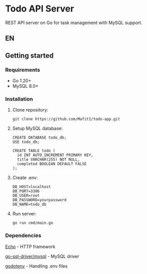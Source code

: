 # Todo API Server

REST API server on Go for task management with MySQL support.

## EN

## Getting started

### Requirements
- Go 1.20+
- MySQL 8.0+

### Installation
1. Clone repository:
   ```
   git clone https://github.com/Mafit1/todo-app.git
   
2. Setup MySQL database:
   ```
   CREATE DATABASE todo_db;
   USE todo_db;

   CREATE TABLE todo (
     id INT AUTO_INCREMENT PRIMARY KEY,
     title VARCHAR(255) NOT NULL,
     completed BOOLEAN DEFAULT FALSE
   );
   
3. Create .env:
   ```
   DB_HOST=localhost
   DB_PORT=3306
   DB_USER=root
   DB_PASSWORD=yourpassword
   DB_NAME=todo_db

4. Run server:
   ```
   go run cmd/main.go

### Dependencies
[Echo](https://echo.labstack.com/) - HTTP framework

[go-sql-driver/mysql](https://github.com/go-sql-driver/mysql) - MySQL driver

[godotenv](https://github.com/joho/godotenv) - Handling .env files
